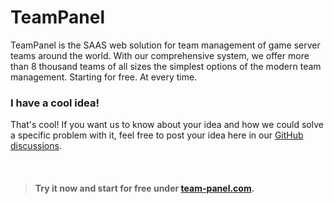 # TeamPanel

TeamPanel is the SAAS web solution for team management of game server teams around the world. With our comprehensive system, we offer more than 8 thousand teams of all sizes the simplest options of the modern team management. Starting for free. At every time.

### I have a cool idea!
That's cool! If you want us to know about your idea and how we could solve a specific problem with it, feel free to post your idea here in our [GitHub discussions](https://github.com/orgs/TeamPanel/discussions).

<br />

> #### Try it now and start for free under [team-panel.com](https://team-panel.com/).
